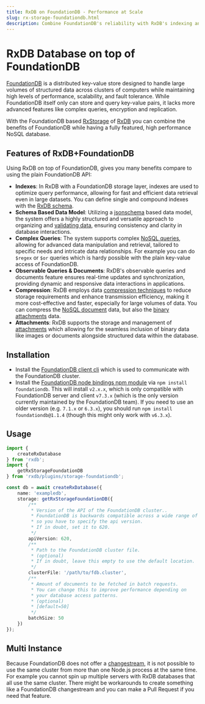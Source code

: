 ```yaml
---
title: RxDB on FoundationDB - Performance at Scale
slug: rx-storage-foundationdb.html
description: Combine FoundationDB's reliability with RxDB's indexing and schema validation. Build scalable apps with faster queries and real-time data.
---
```


# RxDB Database on top of FoundationDB

[FoundationDB](https://www.foundationdb.org/) is a distributed key-value store designed to handle large volumes of structured data across clusters of computers while maintaining high levels of performance, scalability, and fault tolerance. While FoundationDB itself only can store and query key-value pairs, it lacks more advanced features like complex queries, encryption and replication.

With the FoundationDB based [RxStorage](./rx-storage.md) of [RxDB](https://rxdb.info/) you can combine the benefits of FoundationDB while having a fully featured, high performance NoSQL database.

## Features of RxDB+FoundationDB

Using RxDB on top of FoundationDB, gives you many benefits compare to using the plain FoundationDB API:

- **Indexes**: In RxDB with a FoundationDB storage layer, indexes are used to optimize query performance, allowing for fast and efficient data retrieval even in large datasets. You can define single and compound indexes with the [RxDB schema](./rx-schema.md).
- **Schema Based Data Model**: Utilizing a [jsonschema](./rx-schema.md) based data model, the system offers a highly structured and versatile approach to organizing and [validating data](./schema-validation.md), ensuring consistency and clarity in database interactions.
- **Complex Queries**: The system supports complex [NoSQL queries](./rx-query.md), allowing for advanced data manipulation and retrieval, tailored to specific needs and intricate data relationships. For example you can do `$regex` or `$or` queries which is hardy possible with the plain key-value access of FoundationDB.
- **Observable Queries & Documents**: RxDB's observable queries and documents feature ensures real-time updates and synchronization, providing dynamic and responsive data interactions in applications.
- **Compression**: RxDB employs data [compression techniques](./key-compression.md) to reduce storage requirements and enhance transmission efficiency, making it more cost-effective and faster, especially for large volumes of data. You can compress the [NoSQL document](./key-compression.md) data, but also the [binary attachments](./rx-attachment.md#attachment-compression) data.
- **Attachments**: RxDB supports the storage and management of [attachments](./rx-attachment.md) which allowing for the seamless inclusion of binary data like images or documents alongside structured data within the database.


## Installation

- Install the [FoundationDB client cli](https://apple.github.io/foundationdb/getting-started-linux.html) which is used to communicate with the FoundationDB cluster.
- Install the [FoundationDB node bindings npm module](https://www.npmjs.com/package/foundationdb) via `npm install foundationdb`. This will install `v2.x.x`, which is only compatible with FoundationDB server and client `v7.3.x` (which is the only version currently maintained by the FoundationDB team). If you need to use an older version (e.g. `7.1.x` or `6.3.x`), you should run `npm install foundationdb@1.1.4` (though this might only work with `v6.3.x`).


## Usage

```typescript
import {
    createRxDatabase
} from 'rxdb';
import {
    getRxStorageFoundationDB
} from 'rxdb/plugins/storage-foundationdb';

const db = await createRxDatabase({
    name: 'exampledb',
    storage: getRxStorageFoundationDB({
        /**
         * Version of the API of the FoundationDB cluster..
         * FoundationDB is backwards compatible across a wide range of versions,
         * so you have to specify the api version.
         * If in doubt, set it to 620.
         */
        apiVersion: 620,
        /**
         * Path to the FoundationDB cluster file.
         * (optional)
         * If in doubt, leave this empty to use the default location.
         */
        clusterFile: '/path/to/fdb.cluster',
        /**
         * Amount of documents to be fetched in batch requests.
         * You can change this to improve performance depending on
         * your database access patterns.
         * (optional)
         * [default=50]
         */
        batchSize: 50
    })
});
```

## Multi Instance

Because FoundationDB does not offer a [changestream](https://forums.foundationdb.org/t/streaming-data-out-of-foundationdb/683/2), it is not possible to use the same cluster from more than one Node.js process at the same time. For example you cannot spin up multiple servers with RxDB databases that all use the same cluster. There might be workarounds to create something like a FoundationDB changestream and you can make a Pull Request if you need that feature.
